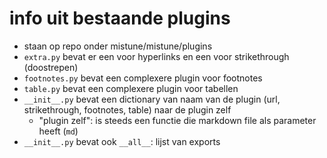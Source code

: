 # info uit bestaande plugins

* staan op repo onder mistune/mistune/plugins
* `extra.py` bevat er een voor hyperlinks en een voor strikethrough (doostrepen)
* `footnotes.py` bevat een complexere plugin voor footnotes
* `table.py` bevat een complexere plugin voor tabellen
* `__init__.py` bevat een dictionary van naam van de plugin (url, strikethrough, footnotes, table) naar de plugin zelf
  * "plugin zelf": is steeds een functie die markdown file als parameter heeft (`md`)
* `__init__.py` bevat ook `__all__`: lijst van exports
